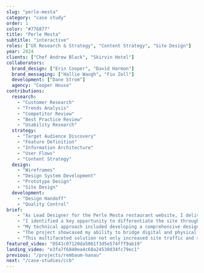 ```yaml
---
slug: "perle-mesta"
category: "case study"
order: 1
color: "#776877"
title: "Perle Mesta"
subtitle: "interactive"
roles: ["UX Research & Strategy", "Content Strategy", "Site Design"]
year: 2024
clients: ["Chef Andrew Black", "Skirvin Hotel"]
collaborators:
  brand_design: ["Erin Cooper", "David Harmon"]
  brand_messaging: ["Hallie Waugh", "Fio Zoll"]
  development: ["Dane Strom"]
  agency: "Cooper House"
contributions:
  research: 
    - "Customer Research"
    - "Trends Analysis"
    - "Competitor Review"
    - "Best Practice Review"
    - "Usability Research"
  strategy:
    - "Target Audience Discovery"
    - "Feature Definition"
    - "Information Architecture"
    - "User Flows"
    - "Content Strategy"
  design:
    - "Wireframes"
    - "Design System Development"
    - "Prototype Design"
    - "Site Design"
  development:
    - "Design Handoff"
    - "Quality Control"
brief: 
    - "As Lead Designer for the Perle Mesta restaurant website, I delivered a conversion-focused digital platform that generated pre-opening reservations and increased private dining inquiries by 30% for Chef Andrew Black's new restaurant in the historic Skirvin Hotel."
    - "I identified a key opportunity to differentiate the site through a time-responsive design that reflects the restaurant's evolving atmosphere throughout the day. By implementing three distinct visual states with synchronized light-leak video backgrounds, I created an immersive digital experience that maintained brand consistency while meeting WCAG accessibility standards."
    - "My technical approach included developing a comprehensive design system with component documentation, building interactive prototypes demonstrating time-based theme transitions, implementing a conversion-optimized navigation structure based on competitor research, and creating detailed WordPress integration specifications for the development team. This multifaceted approach ensured smooth implementation while maintaining the design integrity throughout the development process."
    - "The project showcased my ability to bridge digital and physical design—I extended the brand experience by creating a custom mosaic for the private dining room that complemented the website's aesthetic."
    - "This multifaceted solution not only increased site traffic and streamlined content management for the client but also demonstrated my ability to deliver innovative, results-driven design that solves real business challenges."
featured_video: "0541c07120da5061f3d5e574fff9ab19"
landing_video: "e3fa7f6840ea4c68a24530d34fc79ec1"
previous: "/projects/rembaum-hanau"
next: "/case-studies/ccb"
---
```


<style>
    .content-container {
      /* Container styles can be added here if needed */
    }
    
    .video-container {
    width: 90%;
    height: 100vh;
    display: flex;
    overflow: hidden;
    position: relative;
    aspect-ratio: 16/9;
    overflow: hidden;
    border-radius: 0.33rem;
    /* margin-bottom: 0.33rem; */
    padding: 4rem;
}
    
    .video-container .cloudflare-stream-container,
    .video-container .cloudflare-stream-container iframe {
      width: 100% !important;
      height: 100% !important;
      position: relative;
      top: 0;
      left: 0;
      overflow: hidden;
      border-radius: 0.33rem;
    }
    
    .video-container video,
    .video-container iframe {
      width: 100%;
      height: 100%;
      object-fit: cover !important;
      object-position: center;
      border-radius: 0.33rem;
    }
    
    .image-container-cols {
      width: 100%;
      height: auto;
      display: flex;
      align-content: center;
      justify-content: flex-start;
      gap: 0.33rem;
      padding-bottom: 0.33rem;
    }
    
    .img-left, .img-right {
      display: flex;
      align-items: stretch;
      width: 50%;
    }
    
    .img-left .cloudflare-image-container cfimage, .img-right img {
      width: 100%;
      aspect-ratio: 1/1;
      border-radius: 0.33rem;
    }
    
    .img-container {
      width: 100%;
    }
    
    .img-container img {
      width: 100%;
      height: auto;
      border-radius: 0.33rem;
    }
    
    .three-image-cols {
      width: 100%;
      display: flex;
      flex-direction: row;
      align-content: center;
      gap: 0.5rem;
      overflow-x: scroll;
      scrollbar-width: thin;
      scrollbar-color: gray black;
      justify-content: space-between;
      background: linear-gradient(345deg, #353535 0%, black 100%);
      border-radius: 0.33rem;
      color: #fff;
      margin-bottom: .33rem;
    }
    
    .image-col {
      max-width: 45%;
      height: auto;
      display: flex;
      flex-direction: column;
      padding: 3rem;
      gap: 1rem;
    }
    
    .desc {
      border-top: solid 1px #fff;
      display: flex; 
      flex-direction: column;
      gap: 0.33rem;
      padding-top: .66rem;
    }
    
    .desc p {
      margin: 0;
    }
    
    .video-container-dark {
      display: flex;
      align-items: center;
      justify-content: center;
      padding: 8rem;
      background: linear-gradient(345deg, #353535 0%, black 100%);
      border-radius: 0.33rem;
    }
    
    .video-container-dark video {
      width: 80%;
      height: auto;
      object-fit: contain;
      border-radius: 0.33rem;
    }
    
    .padding-top {
      padding-top: 0.33rem;
    }
    
    .lbc-container {
      width: 100%;
      display: flex;
      flex-direction: column;
      align-items: center;
      justify-content: center;
      background: linear-gradient(345deg, #353535 0%, black 100%);
      border-radius: 0.33rem;
      color: #fff;
    }
    
    .lbc-content {
      width: 40vw;
      display: flex;
      flex-direction: column;
      align-items: center;
      justify-content: center;
      padding: 6rem;
    }
    
    .lbc-content p {
      margin: 0;
      padding: 1rem;
      font-size: .75rem;
    }
    
    .lbc-content img {
      width: 100%;
      height: auto;
    }
    
    .lbc-link {
      width: 100%;
      color: #fff;
      display: flex;
      flex-direction: row;
      align-items: center;
      justify-content: space-between;
      padding-top: 1rem;
    }
    
    .lbc-link p {
      width: 50%;
      padding: 0;
    }
    
    .link-button {
      width: 100%;
      display: flex;
      flex-direction: row;
      align-items: center;
      justify-content: flex-end;
    }
    
    .link-button a {
      color: #fff;
      display: flex;
      flex-direction: row;
      align-items: center;
      justify-content: space-between;
      text-decoration: none;
      font-size: .75rem;
    }
    
    .link-button img {
      width: 2rem;
      padding-left: 0.5rem;
      opacity: 1;
      transition: all 300ms ease;
    }

    .link-button img:hover {
      width: 3rem;
      opacity: .75;
    }

    @media screen and (max-width: 768px) {
   .content-container {
        padding: 0;
    }
    
    .image-container-cols {
      flex-direction: column;
    }

    .img-left, .img-right {
      width: 100%;
    }

    .img-left img, .img-right img {
      width: 100%;
    }

    .three-image-cols {
        flex-direction: column;
        gap: 0rem;
    }
    .image-col {
        max-width: 100%;
        padding: 2rem;
    }
    .image-col img {
        width: 100%;
        height: auto;
    }
    .desc {
        width: 100%;
        padding-top: .5rem;
    }
    .desc p {
      font-size: .85rem;
    }
    .lbc-content {
      width: 67vw;
      align-items: center;
      justify-content: space-evenly;
    }

    .lbc-link p {
      font-size: .85rem;
      padding: 1rem;
      width: 100%;
    }
    .lbc-content p {
      width: 100%;
      text-align: center;
    }

    .lbc-link {
      flex-direction: row;
      align-items: center;
      justify-content: space-between;
    }
    .link-button a {
      justify-content: center;
      font-size: .85rem;
      width: 100%
    }

    .link-button img {
      width: 1.5rem;
    }
}
  </style>

<div class="content-container">
  <div class="video-container">
    <cloudflare-stream 
      videoId="ca8ea7e3df50d2c6f14dacff64c0290d"
      height="100%"
      width="100%"
      videoType="default"
      :controls="true"
      :muted="true"
      :autoplay="true"
      :loop="true"
      borderRadius="0.33rem"
    />
  </div>
  <div class="image-container-cols">
    <div class="img-left">
      <cloudflare-image imageId="9c542ea5-264f-45ff-082d-6a6964c50000"/>
    </div>
    <div class="img-right">
     <img src="/img/pm/pm-sitemap.png"/>
    </div>
  </div>
  <div class="img-container">
    <img src="/img/pm/pm-uf.png" />
  </div>
  <div class="wireframes">
    <div class="">
    </div>
  </div>
  <div class="img-container">
    <img src="/img/pm/pm-apprch.png"/>
  </div>
  <div class="three-image-cols">
    <div class="image-col">
      <img src="/img/pm/pm-mrng.png"/>
      <div class="desc">
        <p><strong>Morning Service</strong></p>
        <p>verdant, warm, inviting</p>
      </div>
    </div>
   <div class="image-col">
      <img src="/img/pm/pm-lunch.png"/>
      <div class="desc">
        <p><strong>Midday Service</strong></p>
        <p>bright, energetic, dynamic</p>
      </div>
   </div>
   <div class="image-col">
      <img src="/img/pm/pm-dnr.png"/>
      <div class="desc">
        <p><strong>Evening Service</strong></p>
        <p>rich, moody, elegant</p>
      </div>
   </div>
  </div>
  <div class="video-container">
    <video src="/videos/pm-ui-video-menus.webm" autoplay muted loop></video>
  </div>
  <div class="video-container">
    <video src="/videos/pm-mobile-mu.webm" autoplay muted loop></video>
  </div>
  <div class="lbc-container">
    <div class="lbc-content">
      <p>site-specific art</p>
      <img src="/img/pm/pm-lbc.png"/>
      <div class="lbc-link">
        <p>les belles choses</p>
        <div class="link-button">
          <a href="/art/mosaic" >view project<img src="/img/arrow-rt.svg"/></a>
        </div>
      </div>
    </div>
  </div>
</div>

